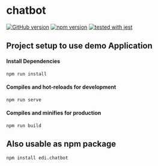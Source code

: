 # chatbot
[![GitHub version](https://badge.fury.io/gh/educorvi%2Fedi.chatbot.svg)](https://badge.fury.io/gh/educorvi%2Fedi.chatbot) 
[![npm version](https://badge.fury.io/js/edi.chatbot.svg)](https://badge.fury.io/js/edi.chatbot)
[![tested with jest](https://img.shields.io/badge/tested_with-jest-99424f.svg)](https://github.com/facebook/jest)
## Project setup to use demo Application
#### Install Dependencies
```
npm run install
```
#### Compiles and hot-reloads for development
```
npm run serve
```
#### Compiles and minifies for production
```
npm run build
```

## Also usable as npm package
```
npm install edi.chatbot
```
